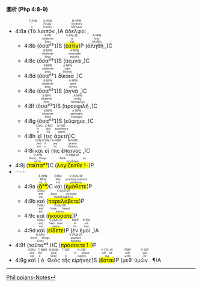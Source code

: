 
#### 圖析 (Php 4:8-9)

- 4:8a (<RUBY><ruby><ruby>Τὸ<rt>ὁ</rt></ruby><rt>-</rt></ruby><rt>T-ASN</rt></RUBY> <RUBY><ruby><ruby>λοιπόν ,<rt>λοιπόν</rt></ruby><rt>Finally</rt></ruby><rt>A-ASN</rt></RUBY>)A <RUBY><ruby><ruby>ἀδελφοί ,<rt>ἀδελφός</rt></ruby><rt>brothers</rt></ruby><rt>N-VPM</rt></RUBY> 
	- 4:8b (<RUBY><ruby><ruby>ὅσα°³⮧<rt>ὅσος</rt></ruby><rt>whatever</rt></ruby><rt>K-PN</rt></RUBY>)S (<RUBY><ruby><ruby><mark class='verb'>ἐστὶν</mark><rt>εἰμί</rt></ruby><rt>is</rt></ruby><rt>V-PAI-3S</rt></RUBY>)P (<RUBY><ruby><ruby>ἀληθῆ ,<rt>ἀληθής</rt></ruby><rt>true</rt></ruby><rt>A-NPN</rt></RUBY>)C 
	- 4:8c (<RUBY><ruby><ruby>ὅσα°³⮧<rt>ὅσος</rt></ruby><rt>whatever</rt></ruby><rt>K-NPN</rt></RUBY>)S (<RUBY><ruby><ruby>σεμνά ,<rt>σεμνός</rt></ruby><rt>venerable</rt></ruby><rt>A-NPN</rt></RUBY>)C 
	- 4:8d (<RUBY><ruby><ruby>ὅσα°³⮧<rt>ὅσος</rt></ruby><rt>whatever</rt></ruby><rt>K-NPN</rt></RUBY> <RUBY><ruby><ruby>δίκαια ,<rt>δίκαιος</rt></ruby><rt>right</rt></ruby><rt>A-NPN</rt></RUBY>)C 
	- 4:8e (<RUBY><ruby><ruby>ὅσα°³⮧<rt>ὅσος</rt></ruby><rt>whatever</rt></ruby><rt>K-NPN</rt></RUBY>)S (<RUBY><ruby><ruby>ἁγνά ,<rt>ἁγνός</rt></ruby><rt>pure</rt></ruby><rt>A-NPN</rt></RUBY>)C 
	- 4:8f (<RUBY><ruby><ruby>ὅσα°³⮧<rt>ὅσος</rt></ruby><rt>whatever</rt></ruby><rt>K-NPN</rt></RUBY>)S (<RUBY><ruby><ruby>προσφιλῆ ,<rt>προσφιλής</rt></ruby><rt>lovely</rt></ruby><rt>A-NPN</rt></RUBY>)C 
	- 4:8g (<RUBY><ruby><ruby>ὅσα°³⮧<rt>ὅσος</rt></ruby><rt>whatever</rt></ruby><rt>K-NPN</rt></RUBY>)S (<RUBY><ruby><ruby>εὔφημα ,<rt>εὔφημος</rt></ruby><rt>admirable</rt></ruby><rt>A-NPN</rt></RUBY>)C 
	- 4:8h <RUBY><ruby><ruby>εἴ<rt>εἰ</rt></ruby><rt>if</rt></ruby><rt>CONJ</rt></RUBY> (<RUBY><ruby><ruby>τις<rt>τις</rt></ruby><rt>any</rt></ruby><rt>X-NSF</rt></RUBY> <RUBY><ruby><ruby>ἀρετὴ<rt>ἀρετή</rt></ruby><rt>excellence</rt></ruby><rt>N-NSF</rt></RUBY>)C 
	- 4:8i <RUBY><ruby><ruby>καὶ<rt>καί</rt></ruby><rt>and</rt></ruby><rt>CONJ</rt></RUBY> <RUBY><ruby><ruby>εἴ<rt>εἰ</rt></ruby><rt>if</rt></ruby><rt>CONJ</rt></RUBY> (<RUBY><ruby><ruby>τις<rt>τις</rt></ruby><rt>any</rt></ruby><rt>X-NSM</rt></RUBY> <RUBY><ruby><ruby>ἔπαινος ,<rt>ἔπαινος</rt></ruby><rt>praise</rt></ruby><rt>N-NSM</rt></RUBY>)C 
- 4:8j (<RUBY><ruby><ruby><mark>ταῦτα°³</mark><rt>οὗτος</rt></ruby><rt>these things</rt></ruby><rt>D-APN</rt></RUBY>)C (<RUBY><ruby><ruby><mark class='verb'>λογίζεσθε ! ·</mark><rt>λογίζομαι</rt></ruby><rt>think on</rt></ruby><rt>V-PNM-2P</rt></RUBY>)P 
- ·······
	- 4:9a (<RUBY><ruby><ruby><mark>ἃ°⁴</mark><rt>ὅς, ἥ</rt></ruby><rt>What</rt></ruby><rt>R-APN</rt></RUBY>)C <RUBY><ruby><ruby>καὶ<rt>καί</rt></ruby><rt>also</rt></ruby><rt>CONJ</rt></RUBY> (<RUBY><ruby><ruby><mark class='verb'>ἐμάθετε</mark><rt>μανθάνω</rt></ruby><rt>you have learned</rt></ruby><rt>V-2AAI-2P</rt></RUBY>)P 
	- 4:9b <RUBY><ruby><ruby>καὶ<rt>καί</rt></ruby><rt>and</rt></ruby><rt>CONJ</rt></RUBY> (<RUBY><ruby><ruby><mark class='verb'>παρελάβετε</mark><rt>παραλαμβάνω</rt></ruby><rt>have received</rt></ruby><rt>V-2AAI-2P</rt></RUBY>)P 
	- 4:9c <RUBY><ruby><ruby>καὶ<rt>καί</rt></ruby><rt>and</rt></ruby><rt>CONJ</rt></RUBY> (<RUBY><ruby><ruby><mark class='verb'>ἠκούσατε</mark><rt>ἀκούω</rt></ruby><rt>have heard</rt></ruby><rt>V-AAI-2P</rt></RUBY>)P 
	- 4:9d <RUBY><ruby><ruby>καὶ<rt>καί</rt></ruby><rt>and</rt></ruby><rt>CONJ</rt></RUBY> (<RUBY><ruby><ruby><mark class='verb'>εἴδετε</mark><rt>ὁράω</rt></ruby><rt>have seen</rt></ruby><rt>V-2AAI-2P</rt></RUBY>)P (<RUBY><ruby><ruby>ἐν<rt>ἐν</rt></ruby><rt>in</rt></ruby><rt>PREP</rt></RUBY> <RUBY><ruby><ruby>ἐμοί ,<rt>ἐγώ</rt></ruby><rt>me</rt></ruby><rt>P-1DS</rt></RUBY>)A
- 4:9f (<RUBY><ruby><ruby>ταῦτα°⁴⮥<rt>οὗτος</rt></ruby><rt>these things</rt></ruby><rt>D-APN</rt></RUBY>)C (<RUBY><ruby><ruby><mark class='verb'>πράσσετε ! ·</mark><rt>πράσσω</rt></ruby><rt>practice</rt></ruby><rt>V-PAM-2P</rt></RUBY>)P 
- 4:9g <RUBY><ruby><ruby>καὶ<rt>καί</rt></ruby><rt>and</rt></ruby><rt>CONJ</rt></RUBY> (<RUBY><ruby><ruby>ὁ<rt>ὁ</rt></ruby><rt>the</rt></ruby><rt>T-NSM</rt></RUBY> <RUBY><ruby><ruby>Θεὸς<rt>θεός</rt></ruby><rt>God</rt></ruby><rt>N-NSM</rt></RUBY> <RUBY><ruby><ruby>τῆς<rt>ὁ</rt></ruby><rt>-</rt></ruby><rt>T-GSF</rt></RUBY> <RUBY><ruby><ruby>εἰρήνης<rt>εἰρήνη</rt></ruby><rt>of peace</rt></ruby><rt>N-GSF</rt></RUBY>)S (<RUBY><ruby><ruby><mark class='verb'>ἔσται</mark><rt>εἰμί</rt></ruby><rt>will be</rt></ruby><rt>V-FDI-3S</rt></RUBY>)P (<RUBY><ruby><ruby>μεθ᾽<rt>μετά</rt></ruby><rt>with</rt></ruby><rt>PREP</rt></RUBY> <RUBY><ruby><ruby>ὑμῶν . ¶<rt>σύ</rt></ruby><rt>you</rt></ruby><rt>P-2GP</rt></RUBY>)A



---
[Philippians-Notes↵](Philippians-Notes.md)